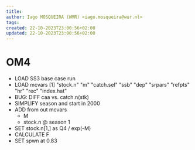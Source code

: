 ```yaml
---
title: 
author: Iago MOSQUEIRA (WMR) <iago.mosqueira@wur.nl>
tags: 
created: 22-10-2023T23:00:56+02:00
updated: 22-10-2023T23:00:56+02:00
---
```


# OM4

- LOAD SS3 base case run
- LOAD mcvars
 [1] "stock.n"   "m"         "catch.sel" "ssb"       "dep"       "srpars"    "refpts"    "hr"        "rec"       "index.hat"
- BUG: DIFF caa vs. catch.n(stk)
- SIMPLIFY season and start in 2000
- ADD from out mcvars
  - M
  - stock.n @ season 1
- SET stock.n[1,] as Q4 / exp(-M)
- CALCULATE F
- SET spwn at 0.83


